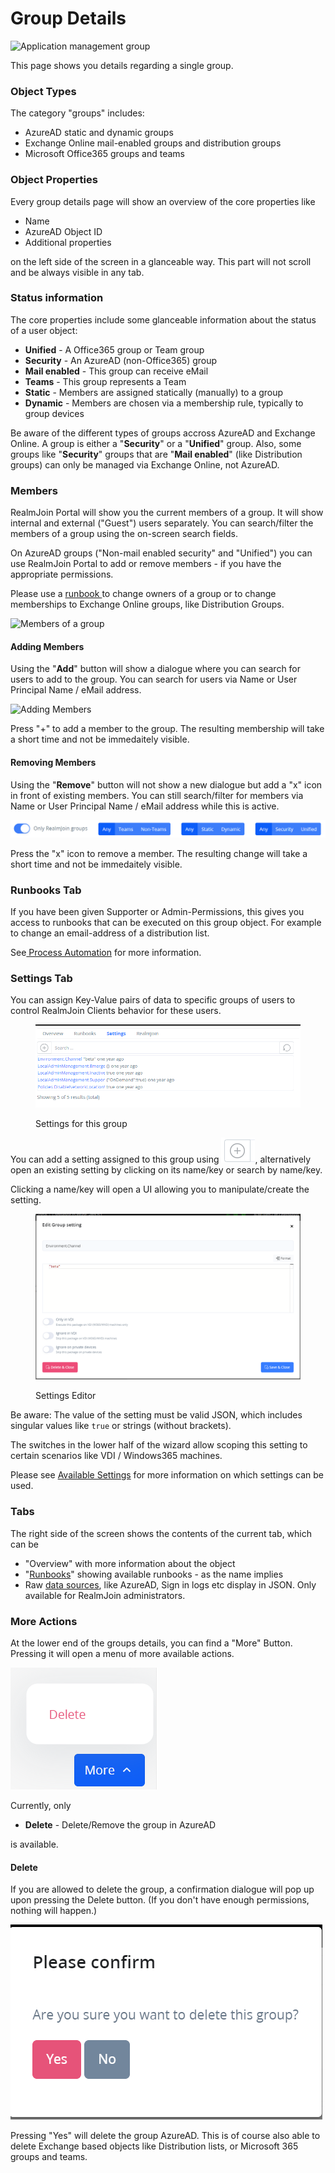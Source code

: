 # Group Details

![Application management group](<../../.gitbook/assets/image (7) (1) (1) (1) (1) (1) (1).png>)

This page shows you details regarding a single group.

### Object Types

The category "groups" includes:

* AzureAD static and dynamic groups
* Exchange Online mail-enabled groups and distribution groups
* Microsoft Office365 groups and teams

### **Object Properties**

Every group details page will show an overview of the core properties like

* Name
* AzureAD Object ID
* Additional properties&#x20;

on the left side of the screen in a glanceable way. This part will not scroll and be always visible in any tab.

### Status information

The core properties include some glanceable information about the status of a user object:

* **Unified** - A Office365 group or Team group
* **Security** - An AzureAD (non-Office365) group
* **Mail enabled** - This group can receive eMail
* **Teams** - This group represents a Team
* **Static** - Members are assigned statically (manually) to a group
* **Dynamic** - Members are chosen via a membership rule, typically to group devices

Be aware of the different types of groups accross AzureAD and Exchange Online. A group is either a "**Security**" or a "**Unified**" group. Also, some groups like "**Security**" groups that are "**Mail enabled**" (like Distribution groups) can only be managed via Exchange Online, not AzureAD.

### Members

RealmJoin Portal will show you the current members of a group. It will show internal and external ("Guest") users separately. You can search/filter the members of a group using the on-screen search fields.

On AzureAD groups ("Non-mail enabled security" and "Unified") you can use RealmJoin Portal to add or remove members - if you have the appropriate permissions.&#x20;

Please use a [runbook ](../../runbooks/)to change owners of a group or to change memberships to Exchange Online groups, like Distribution Groups.

![Members of a group](<../../.gitbook/assets/image (1) (1) (1) (1).png>)

#### Adding Members

Using the "**Add**" button will show a dialogue where you can search for users to add to the group. You can search for users via Name or User Principal Name / eMail address.

![Adding Members](<../../.gitbook/assets/image (7) (1) (1) (1) (1) (1).png>)

Press "+" to add a member to the group. The resulting membership will take a short time and not be immedaitely visible.

#### Removing Members

Using the "**Remove**" button will not show a new dialogue but add a "x" icon in front of existing members. You can still search/filter for members via Name or User Principal Name / eMail address while this is active.

![Removing Members](<../../.gitbook/assets/image (3) (1).png>)

Press the "x" icon to remove a member. The resulting change will take a short time and not be immedaitely visible.

### Runbooks Tab

If you have been given Supporter or Admin-Permissions, this gives you access to runbooks that can be executed on this group object. For example to change an email-address of a distribution list.

See[ Process Automation](../../runbooks/) for more information.

### Settings Tab

You can assign Key-Value pairs of data to specific groups of users to control RealmJoin Clients behavior for these users.

<figure><img src="../../.gitbook/assets/image (7) (1).png" alt=""><figcaption><p>Settings for this group</p></figcaption></figure>

You can add a setting assigned to this group using <img src="../../.gitbook/assets/image (15) (3).png" alt="" data-size="line">, alternatively open an existing setting by clicking on its name/key or search by name/key.

Clicking a name/key will open a UI allowing you to manipulate/create the setting.&#x20;

<figure><img src="../../.gitbook/assets/image (5).png" alt=""><figcaption><p>Settings Editor</p></figcaption></figure>

Be aware: The value of the setting must be valid JSON, which includes singular values like `true` or strings (without brackets).

The switches in the lower half of the wizard allow scoping this setting to certain scenarios like VDI / Windows365 machines.

Please see [Available Settings](../../realmjoin-client/additional-settings.md) for more information on which settings can be used.

### Tabs

The right side of the screen shows the contents of the current tab, which can be&#x20;

* "Overview" with more information about the object
* "[Runbooks](../../runbooks/)" showing available runbooks - as the name implies
* Raw [data sources](../#data-sources), like AzureAD, Sign in logs etc display in JSON. Only available for RealmJoin administrators.

### More Actions

At the lower end of the groups details, you can find a "More" Button. Pressing it will open a menu of more available actions.&#x20;

<img src="../../.gitbook/assets/image (23).png" alt="" data-size="original">

Currently, only

* **Delete** - Delete/Remove the group in AzureAD

is available.&#x20;

#### Delete

If you are allowed to delete the group, a confirmation dialogue will pop up upon pressing the Delete button. (If you don't have enough permissions, nothing will happen.)

![](<../../.gitbook/assets/image (11) (1).png>)

Pressing "Yes" will delete the group AzureAD. This is of course also able to delete Exchange based objects like Distribution lists, or Microsoft 365 groups and teams.
